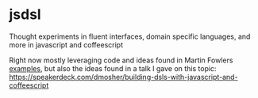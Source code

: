 # jsdsl

Thought experiments in fluent interfaces, domain specific languages, and more in javascript and coffeescript

Right now mostly leveraging code and ideas found in Martin Fowlers [examples](http://martinfowler.com/bliki/FluentInterface.html), but also the ideas found in a talk I gave on this topic: https://speakerdeck.com/dmosher/building-dsls-with-javascript-and-coffeescript
